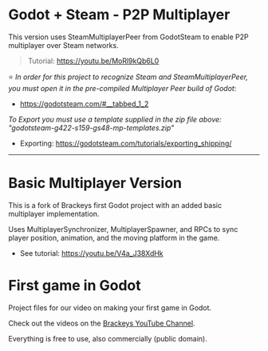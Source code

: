 # Godot + Steam - P2P Multiplayer

This version uses SteamMultiplayerPeer from GodotSteam to enable P2P multiplayer over Steam networks.

> Tutorial: https://youtu.be/MoRl9kQb6L0

⭐️ *In order for this project to recognize Steam and SteamMultiplayerPeer, you must open it in the pre-compiled Multiplayer Peer build of Godot*:

- https://godotsteam.com/#__tabbed_1_2

*To Export you must use a template supplied in the zip file above: "godotsteam-g422-s159-gs48-mp-templates.zip"*
- Exporting: https://godotsteam.com/tutorials/exporting_shipping/

---

# Basic Multiplayer Version

This is a fork of Brackeys first Godot project with an added basic multiplayer implementation. 

Uses MultiplayerSynchronizer, MultiplayerSpawner, and RPCs to sync player position, animation, and the moving platform in the game.

- See tutorial: https://youtu.be/V4a_J38XdHk


# First game in Godot
Project files for our video on making your first game in Godot.

Check out the videos on the [Brackeys YouTube Channel](http://youtube.com/brackeys).

Everything is free to use, also commercially (public domain).
